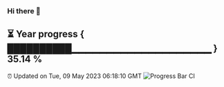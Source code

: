### Hi there 👋
⏳ Year progress { ██████████▁▁▁▁▁▁▁▁▁▁▁▁▁▁▁▁▁▁▁▁ } 35.14 %
---
⏰ Updated on Tue, 09 May 2023 06:18:10 GMT
![Progress Bar CI](https://github.com/liununu/liununu/workflows/Progress%20Bar%20CI/badge.svg)

